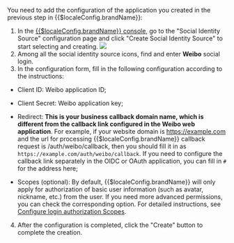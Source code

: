 <IntegrationDetailCard :title="`Fill in Weibo mobile app configuration in ${$localeConfig.brandName}`">

You need to add the configuration of the application you created in the previous step in {{$localeConfig.brandName}}:

1. In the [{{$localeConfig.brandName}} console](https://console.genauth.ai), go to the "Social Identity Source" configuration page and click "Create Social Identity Source" to start selecting and creating.
   ![](~@imagesZhCn/connections/Add-Social-Connections.png)
2. Among all the social identity source icons, find and enter **Weibo** social login.
3. In the configuration form, fill in the following configuration according to the instructions:

- Client ID: Weibo application ID;

- Client Secret: Weibo application key;

- Redirect: **This is your business callback domain name, which is different from the callback link configured in the Weibo web application**. For example, if your website domain is https://example.com and the url for processing {{$localeConfig.brandName}} callback request is /auth/weibo/callback, then you should fill it in as `https://example.com/auth/weibo/callback`. If you need to configure the callback link separately in the OIDC or OAuth application, you can fill in `#` for the address here;
- Scopes (optional): By default, {{$localeConfig.brandName}} will only apply for authorization of basic user information (such as avatar, nickname, etc.) from the user. If you need more advanced permissions, you can check the corresponding option. For detailed instructions, see [Configure login authorization Scopes](social-login-scopes.md#sina-blog).

4. After the configuration is completed, click the "Create" button to complete the creation.

</IntegrationDetailCard>
